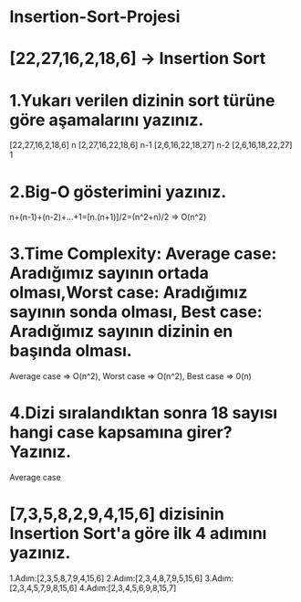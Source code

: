 # Insertion-Sort-Projesi

# [22,27,16,2,18,6] -> Insertion Sort

# 1.Yukarı verilen dizinin sort türüne göre aşamalarını yazınız.
[22,27,16,2,18,6] n
[2,27,16,22,18,6] n-1
[2,6,16,22,18,27] n-2
[2,6,16,18,22,27] 1

# 2.Big-O gösterimini yazınız.
n+(n-1)+(n-2)+...+1=[n.(n+1)]/2=(n^2+n)/2 => O(n^2)

 # 3.Time Complexity: Average case: Aradığımız sayının ortada olması,Worst case: Aradığımız sayının sonda olması, Best case: Aradığımız sayının dizinin en başında olması.
Average case => O(n^2), Worst case => O(n^2), Best case => 0(n)

# 4.Dizi sıralandıktan sonra 18 sayısı hangi case kapsamına girer? Yazınız.
Average case

# [7,3,5,8,2,9,4,15,6] dizisinin Insertion Sort'a göre ilk 4 adımını yazınız.
1.Adım:[2,3,5,8,7,9,4,15,6]
2.Adım:[2,3,4,8,7,9,5,15,6]
3.Adım:[2,3,4,5,7,9,8,15,6]
4.Adım:[2,3,4,5,6,9,8,15,7]
